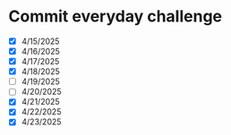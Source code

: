 # Commit everyday challenge

- [x] 4/15/2025
- [x] 4/16/2025
- [x] 4/17/2025
- [x] 4/18/2025
- [ ] 4/19/2025
- [ ] 4/20/2025
- [x] 4/21/2025
- [x] 4/22/2025
- [x] 4/23/2025
